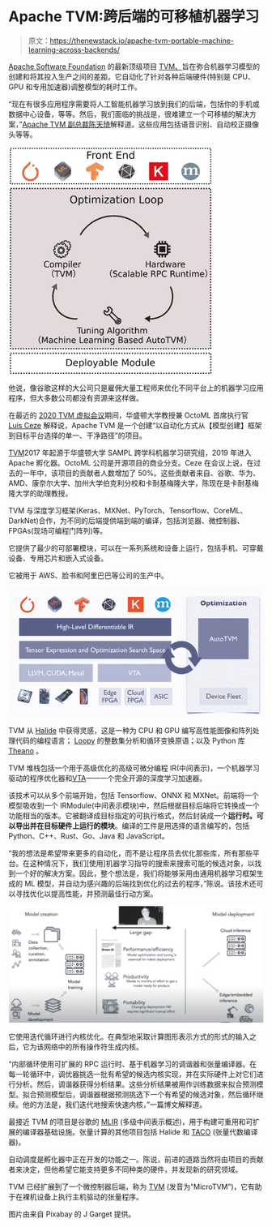# Apache TVM:跨后端的可移植机器学习

> 原文：<https://thenewstack.io/apache-tvm-portable-machine-learning-across-backends/>

[Apache Software Foundation](https://www.apache.org/foundation/) 的最新顶级项目 [TVM、](https://tvm.apache.org/)旨在弥合机器学习模型的创建和将其投入生产之间的差距。它自动化了针对各种后端硬件(特别是 CPU、GPU 和专用加速器)调整模型的耗时工作。

“现在有很多应用程序需要将人工智能机器学习放到我们的后端，包括你的手机或数据中心设备，等等。然后，我们面临的挑战是，很难建立一个可移植的解决方案，”[Apache TVM 副总裁陈天琦](https://github.com/tqchen)解释道。这些应用包括语音识别、自动校正摄像头等等。

![](img/912e4c47c941bbd0c7c65849880d538a.png)

他说，像谷歌这样的大公司只是雇佣大量工程师来优化不同平台上的机器学习应用程序，但大多数公司都没有资源来这样做。

在最近的 [2020 TVM 虚拟会议](https://www.youtube.com/watch?v=5BRb_R3bexM)期间，华盛顿大学教授兼 OctoML 首席执行官 [Luis Ceze](https://www.cs.washington.edu/people/faculty/luisceze) 解释说，Apache TVM 是一个创建“以自动化方式从【模型创建】框架到目标平台选择的单一、干净路径”的项目。

[TVM](https://github.com/apache/tvm)2017 年起源于华盛顿大学 SAMPL 跨学科机器学习研究组，2019 年进入 Apache 孵化器。OctoML 公司是开源项目的商业分支。Ceze 在会议上说，在过去的一年中，该项目的贡献者人数增加了 50%。这些贡献者来自、谷歌、华为、AMD、康奈尔大学、加州大学伯克利分校和卡耐基梅隆大学，陈现在是卡耐基梅隆大学的助理教授。

TVM 与深度学习框架(Keras、MXNet、PyTorch、Tensorflow、CoreML、DarkNet)合作，为不同的后端提供端到端的编译，包括浏览器、微控制器、FPGAs(现场可编程门阵列)等。

它提供了最少的可部署模块，可以在一系列系统和设备上运行，包括手机、可穿戴设备、专用芯片和嵌入式设备。

它被用于 AWS、脸书和阿里巴巴等公司的生产中。

![](img/b503e52f856e579cae41e08ba4e8daf7.png)

TVM 从 [Halide](https://github.com/halide/Halide) 中获得灵感，这是一种为 CPU 和 GPU 编写高性能图像和阵列处理代码的编程语言； [Loopy](https://github.com/inducer/loopy) 的整数集分析和循环变换原语；以及 Python 库 [Theano](https://github.com/Theano/Theano) 。

TVM 堆栈包括一个用于高级优化的高级可微分编程 IR(中间表示)，一个机器学习驱动的程序优化器和[VTA](https://tvm.apache.org/vta)——一个完全开源的深度学习加速器。

该技术可以从多个前端开始，包括 Tensorflow、ONNX 和 MXNet。前端将一个模型吸收到一个 IRModule(中间表示模块)中，然后根据目标后端将它转换成一个功能相当的版本。它被翻译成目标指定的可执行格式，然后封装成一个**运行时。可以导出并在目标硬件上运行的模块**。编译的工件是用选择的语言编写的，包括 Python、C++、Rust、Go、Java 和 JavaScript。

“我的想法是希望带来更多的自动化，而不是让程序员去优化那些库，所有那些平台。在这种情况下，我们[使用]机器学习指导的搜索来搜索可能的候选对象，以找到一个好的解决方案。因此，整个想法是，我们将能够采用由通用机器学习框架生成的 ML 模型，并自动为感兴趣的后端找到优化的过去的程序，”陈说。该技术还可以寻找优化以提高性能，并预测最佳行动方案。

![](img/cf811a5724b95d9a25de51b7411ea6a0.png)

它使用迭代循环进行内核优化。在典型地采取计算图形表示方式的形式的输入之后，它为该网络中的所有操作符生成内核。

“内部循环使用可扩展的 RPC 运行时、基于机器学习的调谐器和张量编译器。在每一轮循环中，调优器挑选一批有希望的候选内核实现，并在实际硬件上对它们进行分析。然后，调谐器获得分析结果。这些分析结果被用作训练数据来拟合预测模型。拟合预测模型后，调谐器根据预测挑选下一个有希望的候选对象，然后循环继续。他的方法是，我们迭代地搜索快速内核，”一篇博文解释道。

最接近 TVM 的项目是谷歌的 [MLIR](https://mlir.llvm.org/) (多级中间表示概述)，用于构建可重用和可扩展的编译器基础设施。张量计算的其他项目包括 Halide 和 [TACO](http://://tensor-compiler.org/) (张量代数编译器)。

自动调度是孵化器中正在开发的功能之一。陈说，前进的道路当然将由项目的贡献者来决定，但他希望它能支持更多不同种类的硬件，并发现新的研究领域。

TVM 已经扩展到了一个微控制器后端，称为 [TVM](https://tvm.apache.org/2020/06/04/tinyml-how-tvm-is-taming-tiny) (发音为“MicroTVM”)，它有助于在裸机设备上执行主机驱动的张量程序。

图片由来自 Pixabay 的 J Garget 提供。

<svg xmlns:xlink="http://www.w3.org/1999/xlink" viewBox="0 0 68 31" version="1.1"><title>Group</title> <desc>Created with Sketch.</desc></svg>